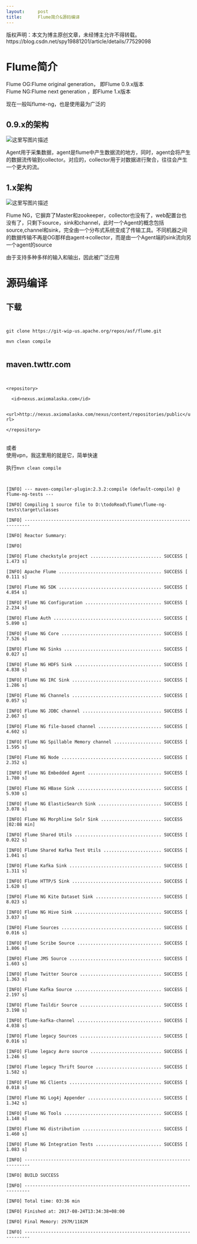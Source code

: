 ```yaml
---
layout:     post
title:      Flume简介&源码编译
---
```

<div id="article_content" class="article_content clearfix csdn-tracking-statistics" data-pid="blog" data-mod="popu_307" data-dsm="post">
								<div class="article-copyright">
					版权声明：本文为博主原创文章，未经博主允许不得转载。					https://blog.csdn.net/spy19881201/article/details/77529098				</div>
								            <div id="content_views" class="markdown_views prism-atom-one-dark">
							<!-- flowchart 箭头图标 勿删 -->
							<svg xmlns="http://www.w3.org/2000/svg" style="display: none;"><path stroke-linecap="round" d="M5,0 0,2.5 5,5z" id="raphael-marker-block" style="-webkit-tap-highlight-color: rgba(0, 0, 0, 0);"></path></svg>
							<h1 id="flume简介">Flume简介</h1>

<p>Flume OG:Flume original generation， 即Flume 0.9.x版本 <br>
Flume NG:Flume next generation ，即Flume 1.x版本</p>

<p>现在一般叫flume-ng，也是使用最为广泛的</p>



<h2 id="09x的架构">0.9.x的架构</h2>

<p><img src="https://img-blog.csdn.net/20170824135052732?watermark/2/text/aHR0cDovL2Jsb2cuY3Nkbi5uZXQvc3B5MTk4ODEyMDE=/font/5a6L5L2T/fontsize/400/fill/I0JBQkFCMA==/dissolve/70/gravity/SouthEast" alt="这里写图片描述" title=""></p>

<p>Agent用于采集数据，agent是flume中产生数据流的地方，同时，agent会将产生的数据流传输到collector。对应的，collector用于对数据进行聚合，往往会产生一个更大的流。</p>

<h2 id="1x架构">1.x架构</h2>

<p><img src="https://img-blog.csdn.net/20170824135114078?watermark/2/text/aHR0cDovL2Jsb2cuY3Nkbi5uZXQvc3B5MTk4ODEyMDE=/font/5a6L5L2T/fontsize/400/fill/I0JBQkFCMA==/dissolve/70/gravity/SouthEast" alt="这里写图片描述" title=""></p>

<p>Flume NG，它摒弃了Master和zookeeper，collector也没有了，web配置台也没有了，只剩下source，sink和channel，此时一个Agent的概念包括source,channel和sink，完全由一个分布式系统变成了传输工具。不同机器之间的数据传输不再是OG那样由agent-&gt;collector，而是由一个Agent端的sink流向另一个agent的source</p>

<p>由于支持多种多样的输入和输出，因此被广泛应用</p>

<h1 id="源码编译">源码编译</h1>

<h2 id="下载">下载</h2>

<p><code> <br>
git clone https://git-wip-us.apache.org/repos/asf/flume.git  <br>
mvn clean compile <br>
</code></p>

<h2 id="maventwttrcom">maven.twttr.com</h2>

<p><code> <br>
&lt;repository&gt; <br>
  &lt;id&gt;nexus.axiomalaska.com&lt;/id&gt; <br>
  &lt;url&gt;http://nexus.axiomalaska.com/nexus/content/repositories/public&lt;/url&gt; <br>
&lt;/repository&gt; <br>
</code> <br>
或者 <br>
使用vpn，我这里用的就是它，简单快速</p>

<p>执行<code>mvn clean compile</code></p>

<p><code> <br>
[INFO] --- maven-compiler-plugin:2.3.2:compile (default-compile) @ flume-ng-tests --- <br>
[INFO] Compiling 1 source file to D:\todoRead\flume\flume-ng-tests\target\classes <br>
[INFO] ------------------------------------------------------------------------ <br>
[INFO] Reactor Summary: <br>
[INFO] <br>
[INFO] Flume checkstyle project ........................... SUCCESS [  1.473 s] <br>
[INFO] Apache Flume ....................................... SUCCESS [  0.111 s] <br>
[INFO] Flume NG SDK ....................................... SUCCESS [  4.854 s] <br>
[INFO] Flume NG Configuration ............................. SUCCESS [  2.234 s] <br>
[INFO] Flume Auth ......................................... SUCCESS [  5.890 s] <br>
[INFO] Flume NG Core ...................................... SUCCESS [  7.526 s] <br>
[INFO] Flume NG Sinks ..................................... SUCCESS [  0.027 s] <br>
[INFO] Flume NG HDFS Sink ................................. SUCCESS [  4.838 s] <br>
[INFO] Flume NG IRC Sink .................................. SUCCESS [  1.286 s] <br>
[INFO] Flume NG Channels .................................. SUCCESS [  0.057 s] <br>
[INFO] Flume NG JDBC channel .............................. SUCCESS [  2.067 s] <br>
[INFO] Flume NG file-based channel ........................ SUCCESS [  4.602 s] <br>
[INFO] Flume NG Spillable Memory channel .................. SUCCESS [  1.595 s] <br>
[INFO] Flume NG Node ...................................... SUCCESS [  2.352 s] <br>
[INFO] Flume NG Embedded Agent ............................ SUCCESS [  1.780 s] <br>
[INFO] Flume NG HBase Sink ................................ SUCCESS [  5.930 s] <br>
[INFO] Flume NG ElasticSearch Sink ........................ SUCCESS [  3.078 s] <br>
[INFO] Flume NG Morphline Solr Sink ....................... SUCCESS [02:08 min] <br>
[INFO] Flume Shared Utils ................................. SUCCESS [  0.022 s] <br>
[INFO] Flume Shared Kafka Test Utils ...................... SUCCESS [  1.041 s] <br>
[INFO] Flume Kafka Sink ................................... SUCCESS [  1.311 s] <br>
[INFO] Flume HTTP/S Sink .................................. SUCCESS [  1.620 s] <br>
[INFO] Flume NG Kite Dataset Sink ......................... SUCCESS [  8.023 s] <br>
[INFO] Flume NG Hive Sink ................................. SUCCESS [  3.037 s] <br>
[INFO] Flume Sources ...................................... SUCCESS [  0.016 s] <br>
[INFO] Flume Scribe Source ................................ SUCCESS [  1.806 s] <br>
[INFO] Flume JMS Source ................................... SUCCESS [  1.603 s] <br>
[INFO] Flume Twitter Source ............................... SUCCESS [  1.363 s] <br>
[INFO] Flume Kafka Source ................................. SUCCESS [  2.197 s] <br>
[INFO] Flume Taildir Source ............................... SUCCESS [  3.198 s] <br>
[INFO] flume-kafka-channel ................................ SUCCESS [  4.038 s] <br>
[INFO] Flume legacy Sources ............................... SUCCESS [  0.016 s] <br>
[INFO] Flume legacy Avro source ........................... SUCCESS [  1.246 s] <br>
[INFO] Flume legacy Thrift Source ......................... SUCCESS [  1.582 s] <br>
[INFO] Flume NG Clients ................................... SUCCESS [  0.018 s] <br>
[INFO] Flume NG Log4j Appender ............................ SUCCESS [  1.342 s] <br>
[INFO] Flume NG Tools ..................................... SUCCESS [  1.148 s] <br>
[INFO] Flume NG distribution .............................. SUCCESS [  1.460 s] <br>
[INFO] Flume NG Integration Tests ......................... SUCCESS [  1.083 s] <br>
[INFO] ------------------------------------------------------------------------ <br>
[INFO] BUILD SUCCESS <br>
[INFO] ------------------------------------------------------------------------ <br>
[INFO] Total time: 03:36 min <br>
[INFO] Finished at: 2017-08-24T13:34:38+08:00 <br>
[INFO] Final Memory: 297M/1182M <br>
[INFO] ------------------------------------------------------------------------ <br>
</code></p>            </div>
						<link href="https://csdnimg.cn/release/phoenix/mdeditor/markdown_views-9e5741c4b9.css" rel="stylesheet">
                </div>